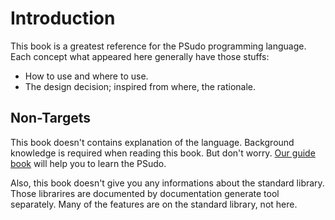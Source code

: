 # Introduction

This book is a greatest reference for the PSudo programming language.
Each concept what appeared here generally have those stuffs:

- How to use and where to use.
- The design decision; inspired from where, the rationale.

## Non-Targets

This book doesn't contains explanation of the language.
Background knowledge is required when reading this book.
But don't worry.
[Our guide book](https://psudolang.github.io/book/guide/00-00-title-page) will help you to learn the PSudo.

Also, this book doesn't give you any informations about the standard library.
Those librarires are documented by documentation generate tool separately.
Many of the features are on the standard library, not here.
